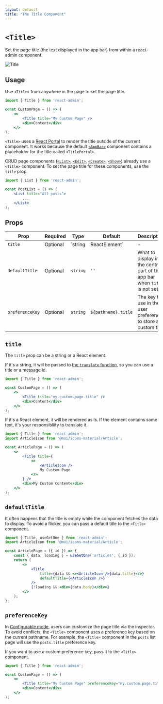 ```yaml
---
layout: default
title: "The Title Component"
---
```


# `<Title>`

Set the page title (the text displayed in the app bar) from within a react-admin component.

![Title](./img/Title.png)

## Usage

Use `<Title>` from anywhere in the page to set the page title. 

```jsx
import { Title } from 'react-admin';

const CustomPage = () => (
    <>
        <Title title="My Custom Page" />
        <div>Content</div>
    </>
);
```

`<Title>` uses a [React Portal](https://reactjs.org/docs/portals.html) to render the title outside of the current component. It works because the default [ `<AppBar>`](./AppBar.md) component contains a placeholder for the title called `<TitlePortal>`.

CRUD page components ([`<List>`](./List.md), [`<Edit>`](./Edit.md), [`<Create>`](./Create.md), [`<Show>`](./Show.md)) already use a `<Title>` component. To set the page title for these components, use the `title` prop.

```jsx
import { List } from 'react-admin';

const PostList = () => (
    <List title="All posts">
        ...
    </List>
);
```

## Props

| Prop                | Required | Type                  | Default  | Description                                                                 |
| ------------------- | -------- | --------------------- | -------- | --------------------------------------------------------------------------- |
| `title`             | Optional | `string|ReactElement` | -        | What to display in the central part of the app bar                          |
| `defaultTitle`      | Optional | `string`              | `''`     | What to display in the central part of the app bar when `title` is not set  |
| `preferenceKey`     | Optional | `string`              | ``${pathname}.title`` | The key to use in the user preferences to store a custom title |

## `title`

The `title` prop can be a string or a React element.

If it's a string, it will be passed to [the `translate` function](./useTranslate.md), so you can use a title or a message id.

```jsx
import { Title } from 'react-admin';

const CustomPage = () => (
    <>
        <Title title="my.custom.page.title" />
        <div>Content</div>
    </>
);
```

If it's a React element, it will be rendered as is. If the element contains some text, it's your responsibliity to translate it.

```jsx
import { Title } from 'react-admin';
import ArticleIcon from '@mui/icons-material/Article';

const ArticlePage = () => (
    <>
        <Title title={
            <>
                <ArticleIcon />
                My Custom Page
            </>
        } />
        <div>My Custom Content</div>
    </>
);
```

## `defaultTitle`

It often happens that the title is empty while the component fetches the data to display. To avoid a flicker, you can pass a default title to the `<Title>` component.

```jsx
import { Title, useGetOne } from 'react-admin';
import ArticleIcon from '@mui/icons-material/Article';

const ArticlePage = ({ id }) => {
    const { data, loading } = useGetOne('articles', { id });
    return (
        <>
            <Title
                title={data && <><ArticleIcon />{data.title}</>} 
                defaultTitle={<ArticleIcon />}
            />
            {!loading && <div>{data.body}</div>}
        </>
    );
};
```

## `preferenceKey`

In [Configurable mode](./AppBar.md#configurable), users can customize the page title via the inspector. To avoid conflicts, the `<Title>` component uses a preference key based on the current pathname. For example, the `<Title>` component in the `posts` list page will use the `posts.title` preference key.

If you want to use a custom preference key, pass it to the `<Title>` component.

```jsx
import { Title } from 'react-admin';

const CustomPage = () => (
    <>
        <Title title="My Custom Page" preferenceKey="my.custom.page.title" />
        <div>Content</div>
    </>
);
```

